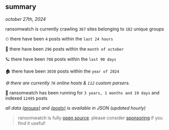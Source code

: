 
## summary
_october 27th, 2024_

ransomwatch is currently crawling `367` sites belonging to `182` unique groups

⏲ there have been `4` posts within the `last 24 hours`

🦈 there have been `296` posts within the `month of october`

🪐 there have been `708` posts within the `last 90 days`

🏚 there have been `3038` posts within the `year of 2024`

_⚙️ there are currently `76` online hosts & `112` custom parsers._

🦕 ransomwatch has been running for `3 years, 1 months and 19 days` and indexed `12495` posts

_all data  [(groups)](http://ransomwhat.telemetry.ltd/groups) and [(posts)](http://ransomwhat.telemetry.ltd/posts) is available in JSON (updated hourly)_

> ransomwatch is fully [open source](https://github.com/joshhighet/ransomwatch#ransomwatch--). please consider [sponsoring](https://github.com/sponsors/joshhighet) if you find it useful!
